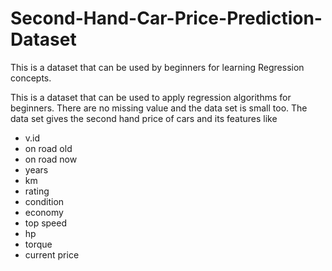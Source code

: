 # Second-Hand-Car-Price-Prediction-Dataset
This is a dataset that can be used by beginners for learning Regression concepts. 

This is a dataset that can be used to apply regression algorithms for beginners. There are no missing value and the data set is small too.
The data set gives the second hand price of cars and its features like

- v.id
- on road old
- on road now
- years
- km
- rating
- condition
- economy
- top speed
- hp
- torque
- current price

